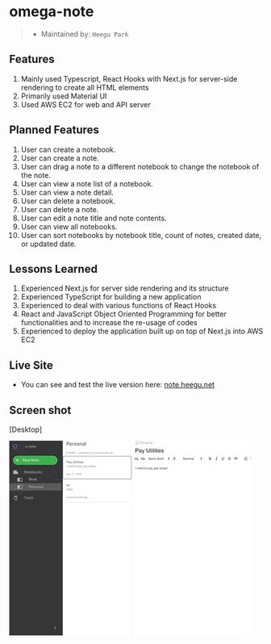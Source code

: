 # omega-note

> - Maintained by: `Heegu Park`

## Features
1. Mainly used Typescript, React Hooks with Next.js for server-side rendering to create all HTML elements
2. Primarily used Material UI
3. Used AWS EC2 for web and API server

## Planned Features
1. User can create a notebook.
2. User can create a note.
3. User can drag a note to a different notebook to change the notebook of the note.
4. User can view a note list of a notebook.
5. User can view a note detail.
6. User can delete a notebook.
7. User can delete a note.
8. User can edit a note title and note contents.
9. User can view all notebooks.
10. User can sort notebooks by notebook title, count of notes, created date, or updated date.

## Lessons Learned
1. Experienced Next.js for server side rendering and its structure
2. Experienced TypeScript for building a new application
3. Experienced to deal with various functions of React Hooks
4. React and JavaScript Object Oriented Programming for better functionalities and to increase the re-usage of codes
5. Experienced to deploy the application built up on top of Next.js into AWS EC2

## Live Site
* You can see and test the live version here: <a href="https://note.heegu.net" target="blank">note.heegu.net</a>

## Screen shot
[Desktop]

![Omega Note](https://github.com/heegupark/omega-note/blob/master/note-ss-001.gif)
